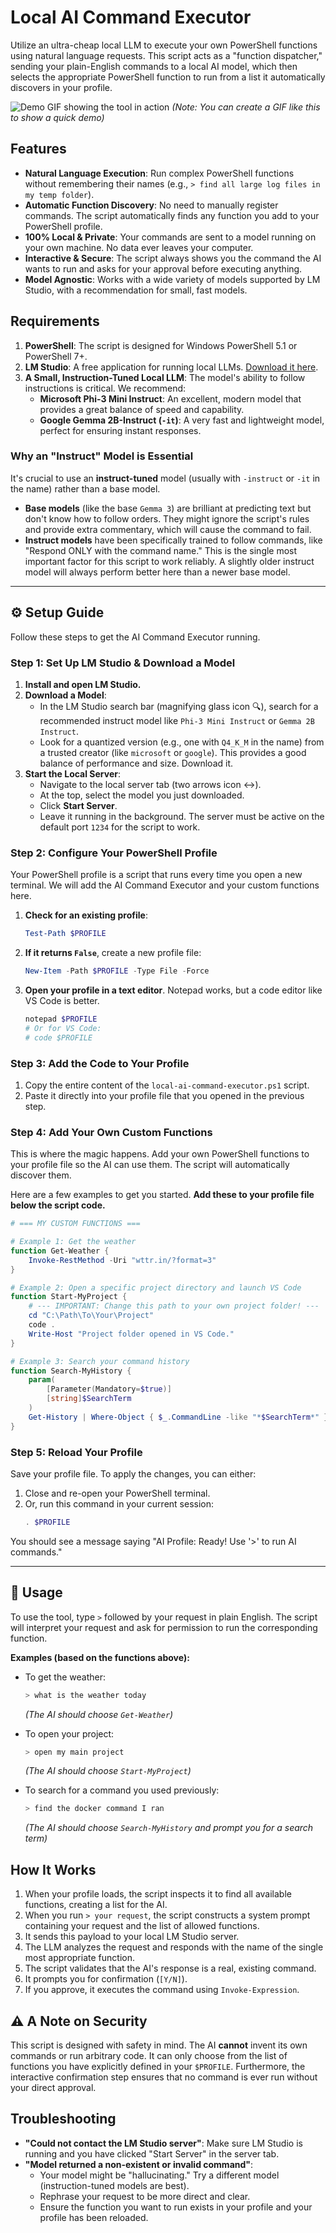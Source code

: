 # Local AI Command Executor

Utilize an ultra-cheap local LLM to execute your own PowerShell functions using natural language requests. This script acts as a "function dispatcher," sending your plain-English commands to a local AI model, which then selects the appropriate PowerShell function to run from a list it automatically discovers in your profile.

![Demo GIF showing the tool in action](https://i.imgur.com/your-demo.gif) 
*(Note: You can create a GIF like this to show a quick demo)*

## Features

- **Natural Language Execution**: Run complex PowerShell functions without remembering their names (e.g., `> find all large log files in my temp folder`).
- **Automatic Function Discovery**: No need to manually register commands. The script automatically finds any function you add to your PowerShell profile.
- **100% Local & Private**: Your commands are sent to a model running on your own machine. No data ever leaves your computer.
- **Interactive & Secure**: The script always shows you the command the AI wants to run and asks for your approval before executing anything.
- **Model Agnostic**: Works with a wide variety of models supported by LM Studio, with a recommendation for small, fast models.

## Requirements

1.  **PowerShell**: The script is designed for Windows PowerShell 5.1 or PowerShell 7+.
2.  **LM Studio**: A free application for running local LLMs. [Download it here](https://lmstudio.ai/).
3.  **A Small, Instruction-Tuned Local LLM**: The model's ability to follow instructions is critical. We recommend:
    *   **Microsoft Phi-3 Mini Instruct**: An excellent, modern model that provides a great balance of speed and capability.
    *   **Google Gemma 2B-Instruct (`-it`)**: A very fast and lightweight model, perfect for ensuring instant responses.

### Why an "Instruct" Model is Essential

It's crucial to use an **instruct-tuned** model (usually with `-instruct` or `-it` in the name) rather than a base model.

*   **Base models** (like the base `Gemma 3`) are brilliant at predicting text but don't know how to follow orders. They might ignore the script's rules and provide extra commentary, which will cause the command to fail.
*   **Instruct models** have been specifically trained to follow commands, like "Respond ONLY with the command name." This is the single most important factor for this script to work reliably. A slightly older instruct model will always perform better here than a newer base model.

---

## ⚙️ Setup Guide

Follow these steps to get the AI Command Executor running.

### Step 1: Set Up LM Studio & Download a Model

1.  **Install and open LM Studio.**
2.  **Download a Model**:
    *   In the LM Studio search bar (magnifying glass icon 🔍), search for a recommended instruct model like `Phi-3 Mini Instruct` or `Gemma 2B Instruct`.
    *   Look for a quantized version (e.g., one with `Q4_K_M` in the name) from a trusted creator (like `microsoft` or `google`). This provides a good balance of performance and size. Download it.
3.  **Start the Local Server**:
    *   Navigate to the local server tab (two arrows icon ↔️).
    *   At the top, select the model you just downloaded.
    *   Click **Start Server**.
    *   Leave it running in the background. The server must be active on the default port `1234` for the script to work.

### Step 2: Configure Your PowerShell Profile

Your PowerShell profile is a script that runs every time you open a new terminal. We will add the AI Command Executor and your custom functions here.

1.  **Check for an existing profile**:
    ```powershell
    Test-Path $PROFILE
    ```
2.  **If it returns `False`**, create a new profile file:
    ```powershell
    New-Item -Path $PROFILE -Type File -Force
    ```
3.  **Open your profile in a text editor**. Notepad works, but a code editor like VS Code is better.
    ```powershell
    notepad $PROFILE
    # Or for VS Code:
    # code $PROFILE
    ```

### Step 3: Add the Code to Your Profile

1.  Copy the entire content of the `local-ai-command-executor.ps1` script.
2.  Paste it directly into your profile file that you opened in the previous step.

### Step 4: Add Your Own Custom Functions

This is where the magic happens. Add your own PowerShell functions to your profile file so the AI can use them. The script will automatically discover them.

Here are a few examples to get you started. **Add these to your profile file below the script code.**

```powershell
# === MY CUSTOM FUNCTIONS ===

# Example 1: Get the weather
function Get-Weather {
    Invoke-RestMethod -Uri "wttr.in/?format=3"
}

# Example 2: Open a specific project directory and launch VS Code
function Start-MyProject {
    # --- IMPORTANT: Change this path to your own project folder! ---
    cd "C:\Path\To\Your\Project"
    code .
    Write-Host "Project folder opened in VS Code."
}

# Example 3: Search your command history
function Search-MyHistory {
    param(
        [Parameter(Mandatory=$true)]
        [string]$SearchTerm
    )
    Get-History | Where-Object { $_.CommandLine -like "*$SearchTerm*" } | Select-Object -Last 10
}
```

### Step 5: Reload Your Profile

Save your profile file. To apply the changes, you can either:
1.  Close and re-open your PowerShell terminal.
2.  Or, run this command in your current session:
    ```powershell
    . $PROFILE
    ```
You should see a message saying "AI Profile: Ready! Use '>' to run AI commands."

---

## 🚀 Usage

To use the tool, type `>` followed by your request in plain English. The script will interpret your request and ask for permission to run the corresponding function.

**Examples (based on the functions above):**

*   To get the weather:
    ```powershell
    > what is the weather today
    ```
    *(The AI should choose `Get-Weather`)*

*   To open your project:
    ```powershell
    > open my main project
    ```
    *(The AI should choose `Start-MyProject`)*

*   To search for a command you used previously:
    ```powershell
    > find the docker command I ran
    ```
    *(The AI should choose `Search-MyHistory` and prompt you for a search term)*

## How It Works

1.  When your profile loads, the script inspects it to find all available functions, creating a list for the AI.
2.  When you run `> your request`, the script constructs a system prompt containing your request and the list of allowed functions.
3.  It sends this payload to your local LM Studio server.
4.  The LLM analyzes the request and responds with the name of the single most appropriate function.
5.  The script validates that the AI's response is a real, existing command.
6.  It prompts you for confirmation (`[Y/N]`).
7.  If you approve, it executes the command using `Invoke-Expression`.

## ⚠️ A Note on Security

This script is designed with safety in mind. The AI **cannot** invent its own commands or run arbitrary code. It can only choose from the list of functions you have explicitly defined in your `$PROFILE`. Furthermore, the interactive confirmation step ensures that no command is ever run without your direct approval.

## Troubleshooting

-   **"Could not contact the LM Studio server"**: Make sure LM Studio is running and you have clicked "Start Server" in the server tab.
-   **"Model returned a non-existent or invalid command"**:
    *   Your model might be "hallucinating." Try a different model (instruction-tuned models are best).
    *   Rephrase your request to be more direct and clear.
    *   Ensure the function you want to run exists in your profile and your profile has been reloaded.